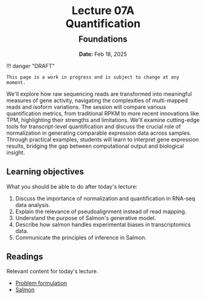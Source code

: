 <h1 style="margin-bottom: 0.4em; text-align: center;">
    <b>Lecture 07A</b><br>
    Quantification
</h1>
<h2 style="margin-top: 0.0em; text-align: center;">
    Foundations
</h2>
<p style="text-align: center;">
    <b>Date:</b> Feb 18, 2025
</p>

!!! danger "DRAFT"

    This page is a work in progress and is subject to change at any moment.

We'll explore how raw sequencing reads are transformed into meaningful measures of gene activity, navigating the complexities of multi-mapped reads and isoform variations.
The session will compare various quantification metrics, from traditional RPKM to more recent innovations like TPM, highlighting their strengths and limitations.
We'll examine cutting-edge tools for transcript-level quantification and discuss the crucial role of normalization in generating comparable expression data across samples.
Through practical examples, students will learn to interpret gene expression results, bridging the gap between computational output and biological insight.

## Learning objectives

What you should be able to do after today's lecture:

1.  Discuss the importance of normalization and quantification in RNA-seq data analysis.
2.  Explain the relevance of pseudoalignment instead of read mapping.
3.  Understand the purpose of Salmon's generative model.
4.  Describe how salmon handles experimental biases in transcriptomics data.
5.  Communicate the principles of inference in Salmon.

## Readings

Relevant content for today's lecture.

-   [Problem formulation](https://omics.crumblearn.org/transcriptomics/quant/problem/)
-   [Salmon](https://omics.crumblearn.org/transcriptomics/quant/salmon/#maximum-likelihood)

<!-- ## Presentation

-   **View:** [slides.com/aalexmmaldonado/biosc1540-l09](https://slides.com/aalexmmaldonado/biosc1540-l09)
-   **Live link:** [slides.com/d/R975Cow/live](https://slides.com/d/R975Cow/live)
-   **Download:** [biosc1540-l09.pdf](/lectures/09/biosc1540-l09.pdf)

<iframe src="https://slides.com/aalexmmaldonado/biosc1540-l09/embed?byline=hidden&share=hidden" width="100%" height="600" title="BIOSC 1540: Lecture 09" scrolling="no" frameborder="0" webkitallowfullscreen mozallowfullscreen allowfullscreen></iframe> -->
